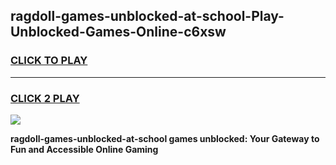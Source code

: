 
## ragdoll-games-unblocked-at-school-Play-Unblocked-Games-Online-c6xsw
<h3>
<a href="https://premium76.site?title=ragdoll-games-unblocked-at-school&ref=25A">CLICK TO PLAY</a></h3>
<hr>

<h3>
<a href="https://premium76.site?title=ragdoll-games-unblocked-at-school&ref=25A">CLICK 2 PLAY</a>
  
</h3>

<a href="https://premium76.site?title=ragdoll-games-unblocked-at-school&ref=25A"><img src="https://clearcache.store/games.png"></a>


**ragdoll-games-unblocked-at-school games unblocked: Your Gateway to Fun and Accessible Online Gaming**
